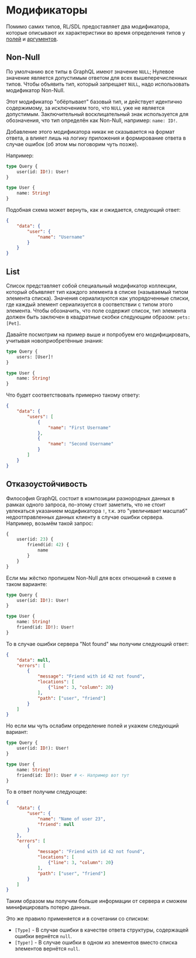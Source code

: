 # Модификаторы

Помимо самих типов, RL/SDL предоставляет два модификатора, 
которые описывают их характеристики во время определения 
типов у [полей](/language/types/field) и [аргументов](/language/types/argument).

## Non-Null

По умолчанию все типы в GraphQL имеют значение `NULL`;
Нулевое значение является допустимым ответом для всех вышеперечисленных типов.
Чтобы объявить тип, который запрещает `NULL`, надо использовать модификатор Non-Null.

Этот модификатор "обёртывает" базовый тип, и действует идентично  
содержимому, за исключением того, что `NULL` уже не является допустимым. 
Заключительный восклицательный знак используется для обозначения, что тип 
определён как Non-Null, например: `name: ID!`.

Добавление этого модификатора никак не сказывается на 
формат ответа, а влияет лишь на логику приложения и формирование ответа 
в случае ошибок (об этом мы поговорим чуть позже).

Например:

```graphql
type Query {
    user(id: ID!): User!
}

type User {
    name: String!
}
```

Подобная схема может вернуть, как и ожидается, следующий ответ:

```json
{
    "data": {
        "user": {
            "name": "Username"
        }
    }
}
```

## List

Список представляет собой специальный модификатор коллекции, который объявляет тип каждого 
элемента в списке (называемый типом элемента списка). 
Значения сериализуются как упорядоченные списки, где каждый элемент сериализуется 
в соответствии с типом этого элемента. Чтобы обозначить, что поле содержит список, 
тип элемента должен быть заключен в квадратные скобки следующим образом: `pets: [Pet]`.

Давайте посмотрим на пример выше и попробуем его модифицировать, 
учитывая новоприобретённые знания:

```graphql
type Query {
    users: [User]!
}

type User {
    name: String!
}
```

Что будет соответствовать примерно такому ответу:

```json
{
    "data": {
        "users": [
            {
                "name": "First Username"
            },
            {
                "name": "Second Username"
            }
        ]
    }
}
```

## Отказоустойчивость

Философия GraphQL состоит в композиции разнородных данных в рамках одного запроса, 
по-этому стоит заметить, что не стоит увлекаться указанием модификатора `!`, 
т.к. это "увеличивает масштаб" недоотправленных данных клиенту в случае ошибки сервера. 
Например, возьмём такой запрос:

```graphql
{
    user(id: 23) {
        friend(id: 42) {
            name
        }
    }
}
```

Если мы жёстко пропишем Non-Null для всех отношений в схеме в таком варианте:

```graphql
type Query {
    user(id: ID!): User!
}

type User {
    name: String!
    friend(id: ID!): User!
}
```

То в случае ошибки сервера "Not found" мы получим следующий ответ:

```json
{
    "data": null,
    "errors": [
        {
            "message": "Friend with id 42 not found",
            "locations": [
                {"line": 3, "column": 20}
            ],
            "path": ["user", "friend"]
        }
    ]
}
```

Но если мы чуть ослабим определение полей и укажем следующий вариант:

```graphql
type Query {
    user(id: ID!): User!
}

type User {
    name: String!
    friend(id: ID!): User # <- Например вот тут
}
```

То в ответ получим следующее:

```json
{
    "data": {
        "user": {
            "name": "Name of user 23",
            "friend": null
        }
    },
    "errors": [
        {
            "message": "Friend with id 42 not found",
            "locations": [
                {"line": 3, "column": 20}
            ],
            "path": ["user", "friend"]
        }
    ]
}
```

Таким образом мы получим больше информации от сервера и сможем минифицировать потерю данных.

Это же правило применяется и в сочетании со списком:
- `[Type]` - В случае ошибки в качестве ответа структуры, содержащей ошибки вернётся `null`.
- `[Type!]` - В случае ошибки в одном из элементов вместо списка элементов вернётся `null`.

